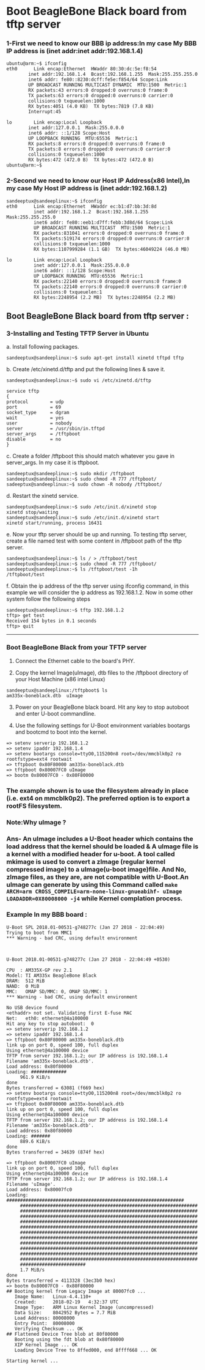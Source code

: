 # Boot BeagleBone Black board from tftp server

### 1-First we need to know our BBB ip address:In my case My BBB IP address is (inet addr:inet addr:192.168.1.4)
  ```
  ubuntu@arm:~$ ifconfig
eth0      Link encap:Ethernet  HWaddr 80:30:dc:5e:f8:54  
          inet addr:192.168.1.4  Bcast:192.168.1.255  Mask:255.255.255.0
          inet6 addr: fe80::8230:dcff:fe5e:f854/64 Scope:Link
          UP BROADCAST RUNNING MULTICAST DYNAMIC  MTU:1500  Metric:1
          RX packets:43 errors:0 dropped:0 overruns:0 frame:0
          TX packets:63 errors:0 dropped:0 overruns:0 carrier:0
          collisions:0 txqueuelen:1000 
          RX bytes:4051 (4.0 KB)  TX bytes:7819 (7.8 KB)
          Interrupt:45 

lo        Link encap:Local Loopback  
          inet addr:127.0.0.1  Mask:255.0.0.0
          inet6 addr: ::1/128 Scope:Host
          UP LOOPBACK RUNNING  MTU:65536  Metric:1
          RX packets:8 errors:0 dropped:0 overruns:0 frame:0
          TX packets:8 errors:0 dropped:0 overruns:0 carrier:0
          collisions:0 txqueuelen:1000 
          RX bytes:472 (472.0 B)  TX bytes:472 (472.0 B)
ubuntu@arm:~$ 
```

### 2-Second we need to know our Host IP Address(x86 Intel),In my case My Host IP address is (inet addr:192.168.1.2)

```
sandeeptux@sandeeplinux:~$ ifconfig
eth0      Link encap:Ethernet  HWaddr ec:b1:d7:bb:3d:8d  
          inet addr:192.168.1.2  Bcast:192.168.1.255  Mask:255.255.255.0
          inet6 addr: fe80::eeb1:d7ff:febb:3d8d/64 Scope:Link
          UP BROADCAST RUNNING MULTICAST  MTU:1500  Metric:1
          RX packets:831041 errors:0 dropped:0 overruns:0 frame:0
          TX packets:519174 errors:0 dropped:0 overruns:0 carrier:0
          collisions:0 txqueuelen:1000 
          RX bytes:1107999284 (1.1 GB)  TX bytes:46049224 (46.0 MB)

lo        Link encap:Local Loopback  
          inet addr:127.0.0.1  Mask:255.0.0.0
          inet6 addr: ::1/128 Scope:Host
          UP LOOPBACK RUNNING  MTU:65536  Metric:1
          RX packets:22140 errors:0 dropped:0 overruns:0 frame:0
          TX packets:22140 errors:0 dropped:0 overruns:0 carrier:0
          collisions:0 txqueuelen:1 
          RX bytes:2248954 (2.2 MB)  TX bytes:2248954 (2.2 MB)
```

## Boot BeagleBone Black board from tftp server :

### 3-Installing and Testing TFTP Server in Ubuntu

a. Install following packages.

`sandeeptux@sandeeplinux:~$ sudo apt-get install xinetd tftpd tftp`

b. Create /etc/xinetd.d/tftp and put the following lines & save it.

`sandeeptux@sandeeplinux:~$ sudo vi /etc/xinetd.d/tftp`

```
service tftp
{
protocol        = udp
port            = 69
socket_type     = dgram
wait            = yes
user            = nobody
server          = /usr/sbin/in.tftpd
server_args     = /tftpboot
disable         = no
}
```
c. Create a folder /tftpboot this should match whatever you gave in server_args. In my case  it is tftpboot. 
```
sandeeptux@sandeeplinux:~$ sudo mkdir /tftpboot
sandeeptux@sandeeplinux:~$ sudo chmod -R 777 /tftpboot/
sadeeptux@sandeeplinux:~$ sudo chown -R nobody /tftpboot/
```

d. Restart the xinetd service. 
```
sandeeptux@sandeeplinux:~$ sudo /etc/init.d/xinetd stop
xinetd stop/waiting
sandeeptux@sandeeplinux:~$ sudo /etc/init.d/xinetd start
xinetd start/running, process 16431
```
e. Now your tftp server should be up and running. To testing tftp server, create a file named test with some content in /tftpboot path of the tftp server. 

```
sandeeptux@sandeeplinux:~$ ls / > /tftpboot/test
sandeeptux@sandeeplinux:~$ sudo chmod -R 777 /tftpboot/
sandeeptux@sandeeplinux:~$ ls /tftpboot/test -1h
/tftpboot/test
```
f. Obtain the ip address of the tftp server using ifconfig command, in this example we will consider the ip address as 192.168.1.2. Now in some other system follow the following steps
```
sandeeptux@sandeeplinux:~$ tftp 192.168.1.2
tftp> get test
Received 154 bytes in 0.1 seconds
tftp> quit
```
-----------------------------------
### Boot BeagleBone Black from your TFTP server

1. Connect the Ethernet cable to the board's PHY.

2. Copy the kernel Image(uImage), dtb files to the /tftpboot directory of your Host Machine (x86 intel Linux)
```
sandeeptux@sandeeplinux:/tftpboot$ ls
am335x-boneblack.dtb  uImage
```
3. Power on your BeagleBone black board. Hit any key to stop autoboot and enter U-boot commandline.

4. Use the following settings for U-Boot environment variables bootargs and bootcmd to boot into the kernel. 

 ```
=> setenv serverip 192.168.1.2
=> setenv ipaddr 192.168.1.4
=> setenv bootargs console=ttyO0,115200n8 root=/dev/mmcblk0p2 ro rootfstype=ext4 rootwait
=> tftpboot 0x80F80000 am335x-boneblack.dtb
=> tftpboot 0x80007FC0 uImage 
=> bootm 0x80007FC0 - 0x80F80000
```
### The example shown is to use the filesystem already in place (i.e. ext4 on mmcblk0p2). The preferred option is to export a rootFS filesystem. 

### Note:Why uImage ? 
### Ans- An uImage includes a U-Boot header which contains the load address that the kernel should be loaded & A uImage file is a kernel with a modified header for u-boot. A tool called mkimage is used to convert a zImage (regular kernel compressed image) to a uImage(u-boot image)file. And No, zImage files, as they are, are not compatible with U-Boot.An uImage can generate by using this Command called `make ARCH=arm CROSS_COMPILE=arm-none-linux-gnueabihf- uImage LOADADDR=0X80008000 -j4` while Kernel complation process.

### Example In my BBB board :
```
U-Boot SPL 2018.01-00531-g748277c (Jan 27 2018 - 22:04:49)
Trying to boot from MMC1
*** Warning - bad CRC, using default environment



U-Boot 2018.01-00531-g748277c (Jan 27 2018 - 22:04:49 +0530)

CPU  : AM335X-GP rev 2.1
Model: TI AM335x BeagleBone Black
DRAM:  512 MiB
NAND:  0 MiB
MMC:   OMAP SD/MMC: 0, OMAP SD/MMC: 1
*** Warning - bad CRC, using default environment

No USB device found
<ethaddr> not set. Validating first E-fuse MAC
Net:   eth0: ethernet@4a100000
Hit any key to stop autoboot:  0 
=> setenv serverip 192.168.1.2
=> setenv ipaddr 192.168.1.4  
=> tftpboot 0x80F80000 am335x-boneblack.dtb
link up on port 0, speed 100, full duplex
Using ethernet@4a100000 device
TFTP from server 192.168.1.2; our IP address is 192.168.1.4
Filename 'am335x-boneblack.dtb'.
Load address: 0x80f80000
Loading: #############
	 961.9 KiB/s
done
Bytes transferred = 63081 (f669 hex)
=> setenv bootargs console=ttyO0,115200n8 root=/dev/mmcblk0p2 ro rootfstype=ext4 rootwait
=> tftpboot 0x80F80000 am335x-boneblack.dtb
link up on port 0, speed 100, full duplex
Using ethernet@4a100000 device
TFTP from server 192.168.1.2; our IP address is 192.168.1.4
Filename 'am335x-boneblack.dtb'.
Load address: 0x80f80000
Loading: #######
	 889.6 KiB/s
done
Bytes transferred = 34639 (874f hex)

=> tftpboot 0x80007FC0 uImage
link up on port 0, speed 100, full duplex
Using ethernet@4a100000 device
TFTP from server 192.168.1.2; our IP address is 192.168.1.4
Filename 'uImage'.
Load address: 0x80007fc0
Loading: #################################################################
	 #################################################################
	 #################################################################
	 #################################################################
	 #################################################################
	 #################################################################
	 #################################################################
	 #################################################################
	 #################################################################
	 #################################################################
	 #################################################################
	 #################################################################
	 ########################
	 1.7 MiB/s
done
Bytes transferred = 4113328 (3ec3b0 hex)
=> bootm 0x80007FC0 - 0x80F80000
## Booting kernel from Legacy Image at 80007fc0 ...
   Image Name:   Linux-4.4.110+
   Created:      2018-02-19   4:32:37 UTC
   Image Type:   ARM Linux Kernel Image (uncompressed)
   Data Size:    8042952 Bytes = 7.7 MiB
   Load Address: 80008000
   Entry Point:  80008000
   Verifying Checksum ... OK
## Flattened Device Tree blob at 80f80000
   Booting using the fdt blob at 0x80f80000
   XIP Kernel Image ... OK
   Loading Device Tree to 8ffed000, end 8ffff668 ... OK

Starting kernel ...
```
